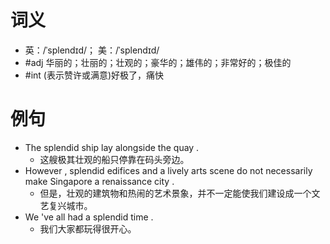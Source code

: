 # 词义
- 英：/ˈsplendɪd/； 美：/ˈsplendɪd/
- #adj 华丽的；壮丽的；壮观的；豪华的；雄伟的；非常好的；极佳的
- #int (表示赞许或满意)好极了，痛快
# 例句
- The splendid ship lay alongside the quay .
	- 这艘极其壮观的船只停靠在码头旁边。
- However , splendid edifices and a lively arts scene do not necessarily make Singapore a renaissance city .
	- 但是，壮观的建筑物和热闹的艺术景象，并不一定能使我们建设成一个文艺复兴城市。
- We 've all had a splendid time .
	- 我们大家都玩得很开心。
